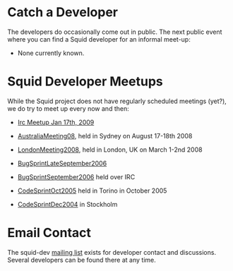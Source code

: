 # Catch a Developer

The developers do occasionally come out in public. The next public event
where you can find a Squid developer for an informal meet-up:

  - None currently known.

# Squid Developer Meetups

While the Squid project does not have regularly scheduled meetings
(yet?), we do try to meet up every now and then:

  - [Irc Meetup
    Jan 17th, 2009](/MeetUps/IrcMeetup-2009-01-17)

  - [AustraliaMeeting08](/AustraliaMeeting08),
    held in Sydney on August 17-18th 2008

  - [LondonMeeting2008](http://www.squid-cache.org/mail-archive/squid-users/200802/0692.html),
    held in London, UK on March 1-2nd 2008

  - [BugSprintLateSeptember2006](/BugSprintLateSeptember2006)

  - [BugSprintSeptember2006](/BugSprintSeptember2006)
    held over IRC

  - [CodeSprintOct2005](/CodeSprintOct2005)
    held in Torino in October 2005

  - [CodeSprintDec2004](/CodeSprintDec2004)
    in Stockholm

# Email Contact

The squid-dev [mailing
list](http://www.squid-cache.org/Support/mailing-lists.dyn) exists for
developer contact and discussions. Several developers can be found there
at any time.
